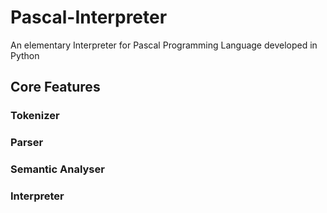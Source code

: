# Pascal-Interpreter
An elementary Interpreter for Pascal Programming Language developed in Python

## Core Features
### Tokenizer
### Parser
### Semantic Analyser
### Interpreter
